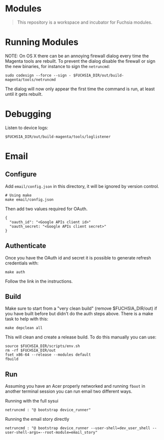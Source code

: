 Modules
=======

> This repository is a workspace and incubator for Fuchsia modules.

# Running Modules

NOTE: On OS X there can be an annoying firewall dialog every time the Magenta tools are rebuilt. To prevent the dialog disable the firewall or sign the new binaries, for instance to sign the `netruncmd`:

    sudo codesign --force --sign - $FUCHSIA_DIR/out/build-magenta/tools/netruncmd

The dialog will now only appear the first time the command is run, at least until it gets rebuilt.

# Debugging

Listen to device logs:

    $FUCHSIA_DIR/out/build-magenta/tools/loglistener

# Email

## Configure

Add `email/config.json` in this directory, it will be ignored by version control.

    # Using make
    make email/config.json

Then add two values required for OAuth.

    {
      "oauth_id": "<Google APIs client id>"
      "oauth_secret: "<Google APIs client secret>"
    }

## Authenticate

Once you have the OAuth id and secret it is possible to generate refresh
credentials with:

    make auth

Follow the link in the instructions.

## Build

Make sure to start from a "very clean build" (remove $FUCHSIA_DIR/out) if you have built before but didn't do the auth steps above. There is a make task to help with this:

    make depclean all

This will clean and create a release build. To do this manually you can use:

    source $FUCHSIA_DIR/scripts/env.sh
    rm -rf $FUCHSIA_DIR/out
    fset x86-64 --release --modules default
    fbuild

## Run

Assuming you have an Acer properly networked and running `fboot` in another
terminal session you can run email two different ways.

Running with the full sysui

    netruncmd : "@ bootstrap device_runner"

Running the email story directly

    netruncmd : "@ bootstrap device_runner --user-shell=dev_user_shell --user-shell-args=--root-module=email_story"
